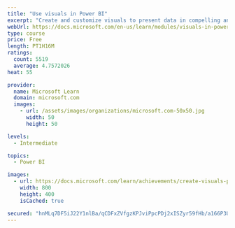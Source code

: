 ```yaml
---
title: "Use visuals in Power BI"
excerpt: "Create and customize visuals to present data in compelling and insightful ways."
webUrl: https://docs.microsoft.com/en-us/learn/modules/visuals-in-power-bi/
type: course
price: Free
length: PT1H16M
ratings:
  count: 5519
  average: 4.7572026
heat: 55

provider:
  name: Microsoft Learn
  domain: microsoft.com
  images:
    - url: /assets/images/organizations/microsoft.com-50x50.jpg
      width: 50
      height: 50

levels:
  - Intermediate

topics:
  - Power BI

images:
  - url: https://docs.microsoft.com/learn/achievements/create-visuals-power-bi-desktop-social.png
    width: 800
    height: 400
    isCached: true

secured: "hnMLq7DF5iJ22Y1nlBa/qCDFxZVfgzKPJviPpcPDj2xISZyr59fHb/a166P3UB1PrcgXRwJHMIChVNXbGOD7PmgjPUfMwJ8kcaqVpIYIsozTx7KMVt2ffbaFzYGcyxJ9uXVaZyddXGOsWS7pIxhappy9COCohZOVtfVhA5Jqbu3JEGHF6YiFavif9v0pCQVIFt234xBezOGolKvuKfFi/0s5WQ92nSVMTIuWtGPdyqhyBnBIGCfG4FnQ/j/MO0Qc/I3NWVbMxi2NeN7XLp2A1Qr+ZdrYv2wMxa/Ia1hJGwf5UpDA3NHkkPrtPqP16UZsJLQjDtU3GTm6lJpa1ovD6ChW8w72/teunEPveoxYQbsJvzo9jtnh7Bkr/mB1q4lv+GriWdE54u3u1gs6psjqxDtCFno6S+jZI4ORZl+9f+8=;9oiDOzNnSQbuOa4aGDhUdw=="
---
```


